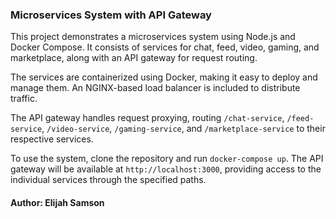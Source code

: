 ### Microservices System with API Gateway

This project demonstrates a microservices system using Node.js and Docker Compose. It consists of services for chat, feed, video, gaming, and marketplace, along with an API gateway for request routing.

The services are containerized using Docker, making it easy to deploy and manage them. An NGINX-based load balancer is included to distribute traffic.

The API gateway handles request proxying, routing `/chat-service`, `/feed-service`, `/video-service`, `/gaming-service`, and `/marketplace-service` to their respective services.

To use the system, clone the repository and run `docker-compose up`. The API gateway will be available at `http://localhost:3000`, providing access to the individual services through the specified paths.

#### Author: Elijah Samson
